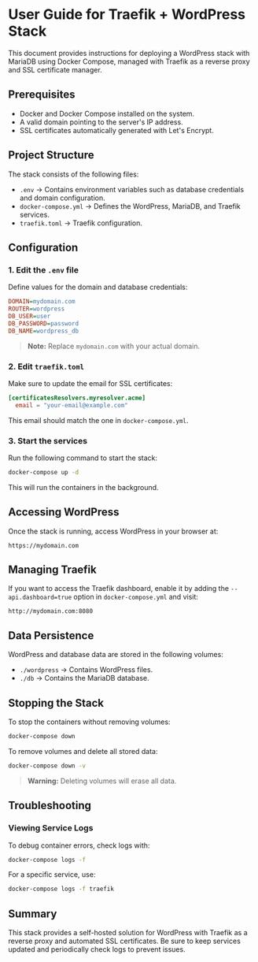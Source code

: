 # User Guide for Traefik + WordPress Stack

This document provides instructions for deploying a WordPress stack with MariaDB using Docker Compose, managed with Traefik as a reverse proxy and SSL certificate manager.

## Prerequisites
- Docker and Docker Compose installed on the system.
- A valid domain pointing to the server's IP address.
- SSL certificates automatically generated with Let's Encrypt.

## Project Structure
The stack consists of the following files:
- `.env` → Contains environment variables such as database credentials and domain configuration.
- `docker-compose.yml` → Defines the WordPress, MariaDB, and Traefik services.
- `traefik.toml` → Traefik configuration.

## Configuration
### 1. Edit the `.env` file
Define values for the domain and database credentials:
```ini
DOMAIN=mydomain.com
ROUTER=wordpress
DB_USER=user
DB_PASSWORD=password
DB_NAME=wordpress_db
```
> **Note:** Replace `mydomain.com` with your actual domain.

### 2. Edit `traefik.toml`
Make sure to update the email for SSL certificates:
```toml
[certificatesResolvers.myresolver.acme]
  email = "your-email@example.com"
```
This email should match the one in `docker-compose.yml`.

### 3. Start the services
Run the following command to start the stack:
```sh
docker-compose up -d
```
This will run the containers in the background.

## Accessing WordPress
Once the stack is running, access WordPress in your browser at:
```
https://mydomain.com
```

## Managing Traefik
If you want to access the Traefik dashboard, enable it by adding the `--api.dashboard=true` option in `docker-compose.yml` and visit:
```
http://mydomain.com:8080
```

## Data Persistence
WordPress and database data are stored in the following volumes:
- `./wordpress` → Contains WordPress files.
- `./db` → Contains the MariaDB database.

## Stopping the Stack
To stop the containers without removing volumes:
```sh
docker-compose down
```
To remove volumes and delete all stored data:
```sh
docker-compose down -v
```
> **Warning:** Deleting volumes will erase all data.

## Troubleshooting
### Viewing Service Logs
To debug container errors, check logs with:
```sh
docker-compose logs -f
```
For a specific service, use:
```sh
docker-compose logs -f traefik
```

## Summary
This stack provides a self-hosted solution for WordPress with Traefik as a reverse proxy and automated SSL certificates. Be sure to keep services updated and periodically check logs to prevent issues.

